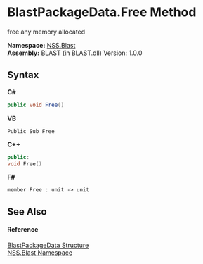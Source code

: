# BlastPackageData.Free Method 
 

free any memory allocated

**Namespace:**&nbsp;<a href="88b55311-4a89-0894-e27a-e157e443c7f7.md">NSS.Blast</a><br />**Assembly:**&nbsp;BLAST (in BLAST.dll) Version: 1.0.0

## Syntax

**C#**<br />
``` C#
public void Free()
```

**VB**<br />
``` VB
Public Sub Free
```

**C++**<br />
``` C++
public:
void Free()
```

**F#**<br />
``` F#
member Free : unit -> unit 

```


## See Also


#### Reference
<a href="08d36c75-b5dc-8eaf-5936-daa952653fa2.md">BlastPackageData Structure</a><br /><a href="88b55311-4a89-0894-e27a-e157e443c7f7.md">NSS.Blast Namespace</a><br />